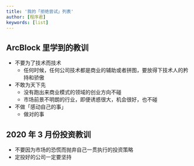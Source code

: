 ```yaml
---
title: '我的「拒绝尝试」列表'
author: [程序君]
keywords: [list]
---
```


## ArcBlock 里学到的教训

- 不要为了技术而技术
  - 任何时候，任何公司技术都是商业的辅助或者拼图，要放得下技术人的矜持和骄傲
- 不敢为天下先
  - 没有跑出来商业模式的领域的创业方向不碰
  - 市场前景不明朗的行业，即便诱惑很大，机会很好，也不碰
- 不做「感动自己的事」
  - 做对的事

## 2020 年 3 月份投资教训

- 不要因为市场的恐慌而抛弃自己一贯执行的投资策略
- 定投好的公司一定要坚持
